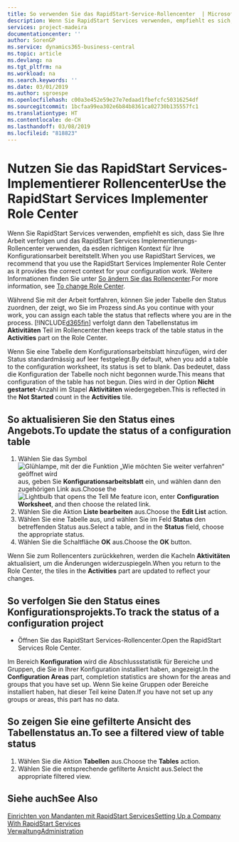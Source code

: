 ```yaml
---
title: So verwenden Sie das RapidStart-Service-Rollencenter  | Microsoft Docs
description: Wenn Sie RapidStart Services verwenden, empfiehlt es sich, dass Sie Ihre Arbeit verfolgen und das RapidStart Services Implementierungs-Rollencenter verwenden, da esden richtigen Kontext für Ihre Konfigurationsarbeit bereitstellt.
services: project-madeira
documentationcenter: ''
author: SorenGP
ms.service: dynamics365-business-central
ms.topic: article
ms.devlang: na
ms.tgt_pltfrm: na
ms.workload: na
ms.search.keywords: ''
ms.date: 03/01/2019
ms.author: sgroespe
ms.openlocfilehash: c00a3e452e59e27e7edaad1fbefcfc50316254df
ms.sourcegitcommit: 1bcfaa99ea302e6b84b8361ca02730b135557fc1
ms.translationtype: HT
ms.contentlocale: de-CH
ms.lasthandoff: 03/08/2019
ms.locfileid: "818823"
---
```

# <a name="use-the-rapidstart-services-implementer-role-center"></a><span data-ttu-id="f2d88-103">Nutzen Sie das RapidStart Services-Implementierer Rollencenter</span><span class="sxs-lookup"><span data-stu-id="f2d88-103">Use the RapidStart Services Implementer Role Center</span></span>
<span data-ttu-id="f2d88-104">Wenn Sie RapidStart Services verwenden, empfiehlt es sich, dass Sie Ihre Arbeit verfolgen und das RapidStart Services Implementierungs-Rollencenter verwenden, da esden richtigen Kontext für Ihre Konfigurationsarbeit bereitstellt.</span><span class="sxs-lookup"><span data-stu-id="f2d88-104">When you use RapidStart Services, we recommend that you use the RapidStart Services Implementer Role Center as it provides the correct context for your configuration work.</span></span> <span data-ttu-id="f2d88-105">Weitere Informationen finden Sie unter [So ändern Sie das Rollencenter](ui-change-basic-settings.md#to-change-role-center).</span><span class="sxs-lookup"><span data-stu-id="f2d88-105">For more information, see [To change Role Center](ui-change-basic-settings.md#to-change-role-center).</span></span>

<span data-ttu-id="f2d88-106">Während Sie mit der Arbeit fortfahren, können Sie jeder Tabelle den Status zuordnen, der zeigt, wo Sie im Prozess sind.</span><span class="sxs-lookup"><span data-stu-id="f2d88-106">As you continue with your work, you can assign each table the status that reflects where you are in the process.</span></span> [!INCLUDE[d365fin](includes/d365fin_md.md)] <span data-ttu-id="f2d88-107">verfolgt dann den Tabellenstatus im **Aktivitäten** Teil im Rollencenter.</span><span class="sxs-lookup"><span data-stu-id="f2d88-107">then keeps track of the table status in the **Activities** part on the Role Center.</span></span>  

<span data-ttu-id="f2d88-108">Wenn Sie eine Tabelle dem Konfigurationsarbeitsblatt hinzufügen, wird der Status standardmässig auf leer festgelegt.</span><span class="sxs-lookup"><span data-stu-id="f2d88-108">By default, when you add a table to the configuration worksheet, its status is set to blank.</span></span> <span data-ttu-id="f2d88-109">Das bedeutet, dass die Konfiguration der Tabelle noch nicht begonnen wurde.</span><span class="sxs-lookup"><span data-stu-id="f2d88-109">This means that configuration of the table has not begun.</span></span> <span data-ttu-id="f2d88-110">Dies wird in der Option **Nicht gestartet**-Anzahl im Stapel **Aktivitäten** wiedergegeben.</span><span class="sxs-lookup"><span data-stu-id="f2d88-110">This is reflected in the **Not Started** count in the **Activities** tile.</span></span>  

## <a name="to-update-the-status-of-a-configuration-table"></a><span data-ttu-id="f2d88-111">So aktualisieren Sie den Status eines Angebots.</span><span class="sxs-lookup"><span data-stu-id="f2d88-111">To update the status of a configuration table</span></span>  
1.  <span data-ttu-id="f2d88-112">Wählen Sie das Symbol ![Glühlampe, mit der die Funktion „Wie möchten Sie weiter verfahren“ geöffnet wird](media/ui-search/search_small.png "Wie möchten Sie weiter verfahren?") aus, geben Sie **Konfigurationsarbeitsblatt** ein, und wählen dann den zugehörigen Link aus.</span><span class="sxs-lookup"><span data-stu-id="f2d88-112">Choose the ![Lightbulb that opens the Tell Me feature](media/ui-search/search_small.png "Tell me what you want to do") icon, enter **Configuration Worksheet**, and then choose the related link.</span></span>  
2.  <span data-ttu-id="f2d88-113">Wählen Sie die Aktion **Liste bearbeiten** aus.</span><span class="sxs-lookup"><span data-stu-id="f2d88-113">Choose the **Edit List** action.</span></span>  
3.  <span data-ttu-id="f2d88-114">Wählen Sie eine Tabelle aus, und wählen Sie im Feld **Status** den betreffenden Status aus.</span><span class="sxs-lookup"><span data-stu-id="f2d88-114">Select a table, and in the **Status** field, choose the appropriate status.</span></span>  
4.  <span data-ttu-id="f2d88-115">Wählen Sie die Schaltfläche **OK** aus.</span><span class="sxs-lookup"><span data-stu-id="f2d88-115">Choose the **OK** button.</span></span>  

<span data-ttu-id="f2d88-116">Wenn Sie zum Rollencenters zurückkehren, werden die Kacheln **Aktivitäten** aktualisiert, um die Änderungen widerzuspiegeln.</span><span class="sxs-lookup"><span data-stu-id="f2d88-116">When you return to the Role Center, the tiles in the **Activities** part are updated to reflect your changes.</span></span>  

## <a name="to-track-the-status-of-a-configuration-project"></a><span data-ttu-id="f2d88-117">So verfolgen Sie den Status eines Konfigurationsprojekts.</span><span class="sxs-lookup"><span data-stu-id="f2d88-117">To track the status of a configuration project</span></span>  
- <span data-ttu-id="f2d88-118">Öffnen Sie das RapidStart Services-Rollencenter.</span><span class="sxs-lookup"><span data-stu-id="f2d88-118">Open the RapidStart Services Role Center.</span></span>  

<span data-ttu-id="f2d88-119">Im Bereich **Konfiguration** wird die Abschlussstatistik für Bereiche und Gruppen, die Sie in Ihrer Konfiguration installiert haben, angezeigt.</span><span class="sxs-lookup"><span data-stu-id="f2d88-119">In the **Configuration Areas** part, completion statistics are shown for the areas and groups that you have set up.</span></span> <span data-ttu-id="f2d88-120">Wenn Sie keine Gruppen oder Bereiche installiert haben, hat dieser Teil keine Daten.</span><span class="sxs-lookup"><span data-stu-id="f2d88-120">If you have not set up any groups or areas, this part has no data.</span></span>  

## <a name="to-see-a-filtered-view-of-table-status"></a><span data-ttu-id="f2d88-121">So zeigen Sie eine gefilterte Ansicht des Tabellenstatus an.</span><span class="sxs-lookup"><span data-stu-id="f2d88-121">To see a filtered view of table status</span></span>  
1. <span data-ttu-id="f2d88-122">Wählen Sie die Aktion **Tabellen** aus.</span><span class="sxs-lookup"><span data-stu-id="f2d88-122">Choose the **Tables** action.</span></span>  
2. <span data-ttu-id="f2d88-123">Wählen Sie die entsprechende gefilterte Ansicht aus.</span><span class="sxs-lookup"><span data-stu-id="f2d88-123">Select the appropriate filtered view.</span></span>  

## <a name="see-also"></a><span data-ttu-id="f2d88-124">Siehe auch</span><span class="sxs-lookup"><span data-stu-id="f2d88-124">See Also</span></span>  
[<span data-ttu-id="f2d88-125">Einrichten von Mandanten mit RapidStart Services</span><span class="sxs-lookup"><span data-stu-id="f2d88-125">Setting Up a Company With RapidStart Services</span></span>](admin-set-up-a-company-with-rapidstart.md)  
[<span data-ttu-id="f2d88-126">Verwaltung</span><span class="sxs-lookup"><span data-stu-id="f2d88-126">Administration</span></span>](admin-setup-and-administration.md)

